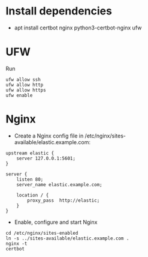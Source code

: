 # Install dependencies

* apt install certbot nginx python3-certbot-nginx ufw

# UFW

Run

```shell
ufw allow ssh
ufw allow http
ufw allow https
ufw enable
```

# Nginx

* Create a Nginx config file in /etc/nginx/sites-available/elastic.example.com:

```nginx
upstream elastic {
    server 127.0.0.1:5601;
}

server {
    listen 80;
    server_name elastic.example.com;

    location / {
        proxy_pass  http://elastic;
    }
}
```

* Enable, configure and start Nginx

```shell
cd /etc/nginx/sites-enabled
ln -s ../sites-available/elastic.example.com .
nginx -t
certbot
```
